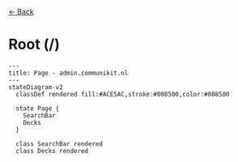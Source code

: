 [&larr; Back](../README.md)

# Root (/)

```mermaid
---
title: Page - admin.communikit.nl
---
stateDiagram-v2
  classDef rendered fill:#ACE5AC,stroke:#008500,color:#008500

  state Page {
    SearchBar
    Decks
  }

  class SearchBar rendered
  class Decks rendered
```
